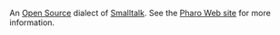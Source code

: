 An [Open Source](Open%20Source.md) dialect of [Smalltalk](Smalltalk.md). See the [Pharo Web site](https://pharo.org/) for more information.
